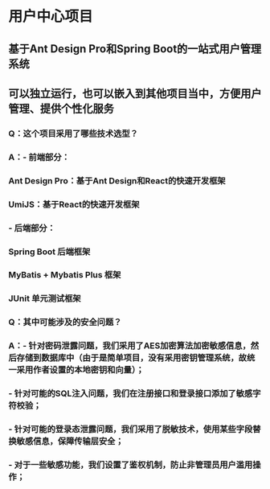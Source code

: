 # 用户中心项目

## 基于Ant Design Pro和Spring Boot的一站式用户管理系统
## 可以独立运行，也可以嵌入到其他项目当中，方便用户管理、提供个性化服务

### Q：这个项目采用了哪些技术选型？
### A：- 前端部分：
### Ant Design Pro：基于Ant Design和React的快速开发框架
### UmiJS：基于React的快速开发框架

### - 后端部分：
### Spring Boot 后端框架
### MyBatis + Mybatis Plus 框架
### JUnit 单元测试框架

### Q：其中可能涉及的安全问题？
### A：- 针对密码泄露问题，我们采用了AES加密算法加密敏感信息，然后存储到数据库中（由于是简单项目，没有采用密钥管理系统，故统一采用作者设置的本地密钥和向量）；
### - 针对可能的SQL注入问题，我们在注册接口和登录接口添加了敏感字符校验；
### - 针对可能的登录态泄露问题，我们采用了脱敏技术，使用某些字段替换敏感信息，保障传输层安全；
### - 对于一些敏感功能，我们设置了鉴权机制，防止非管理员用户滥用操作；
